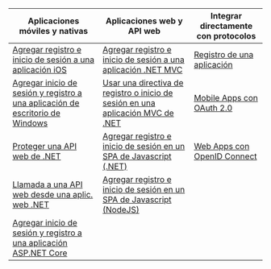 | Aplicaciones móviles y nativas | Aplicaciones web y API web | Integrar directamente con protocolos |
| --- | --- | --- |
| [Agregar registro e inicio de sesión a una aplicación iOS](../articles/active-directory-b2c/active-directory-b2c-devquickstarts-ios.md) |[Agregar registro e inicio de sesión a una aplicación .NET MVC](../articles/active-directory-b2c/active-directory-b2c-devquickstarts-web-dotnet.md) |[Registro de una aplicación](../articles/active-directory-b2c/active-directory-b2c-app-registration.md) |
| [Agregar inicio de sesión y registro a una aplicación de escritorio de Windows](../articles/active-directory-b2c/active-directory-b2c-devquickstarts-native-dotnet.md) |[Usar una directiva de registro o inicio de sesión en una aplicación MVC de .NET](../articles/active-directory-b2c/active-directory-b2c-devquickstarts-web-dotnet-susi.md) |[Mobile Apps con OAuth 2.0](../articles/active-directory-b2c/active-directory-b2c-reference-oauth-code.md) |
| [Proteger una API web de .NET](../articles/active-directory-b2c/active-directory-b2c-devquickstarts-api-dotnet.md) | [Agregar registro e inicio de sesión en un SPA de Javascript (.NET)](https://github.com/Azure-Samples/active-directory-b2c-javascript-singlepageapp-dotnet-webapi) | [Web Apps con OpenID Connect](../articles/active-directory-b2c/active-directory-b2c-reference-oidc.md) |
| [Llamada a una API web desde una aplic. web .NET](../articles/active-directory-b2c/active-directory-b2c-devquickstarts-web-api-dotnet.md) | [Agregar registro e inicio de sesión en un SPA de Javascript (NodeJS)](https://github.com/Azure-Samples/active-directory-b2c-javascript-singlepageapp-nodejs-webapi)| |
| [Agregar inicio de sesión y registro a una aplicación ASP.NET Core](https://github.com/azure-samples/active-directory-dotnet-webapp-openidconnect-aspnetcore-b2c) | | |

